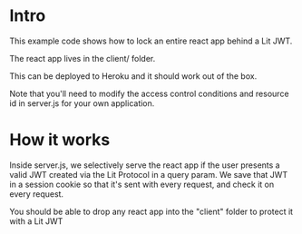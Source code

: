 # Intro

This example code shows how to lock an entire react app behind a Lit JWT.

The react app lives in the client/ folder.

This can be deployed to Heroku and it should work out of the box.

Note that you'll need to modify the access control conditions and resource id in server.js for your own application.

# How it works

Inside server.js, we selectively serve the react app if the user presents a valid JWT created via the Lit Protocol in a query param. We save that JWT in a session cookie so that it's sent with every request, and check it on every request.

You should be able to drop any react app into the "client" folder to protect it with a Lit JWT
